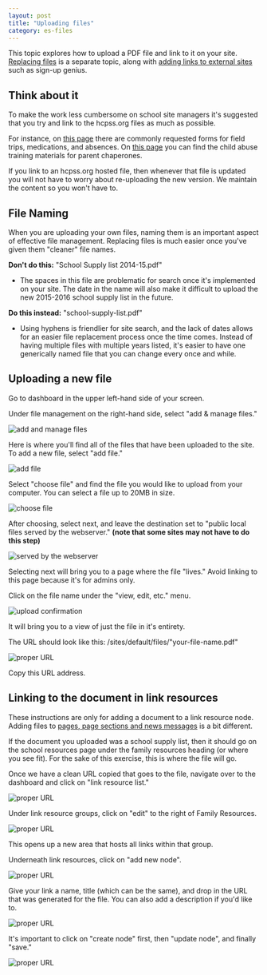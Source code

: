 ```yaml
---
layout: post
title: "Uploading files"
category: es-files
---
```


This topic explores how to upload a PDF file and link to it on your site. [Replacing files](/schoolsites-help/files/es-files/2014/07/15/replacing-files/) is a separate topic, along with [adding links to external sites](/schoolsites-help/es-files/2014/07/15/adding-links/) such as sign-up genius. 

## Think about it

To make the work less cumbersome on school site managers it's suggested that you try and link to the hcpss.org files as much as possible.

For instance, on [this page](http://www.hcpss.org/about-us/forms/) there are commonly requested forms for field trips, medications, and absences. On [this page](http://www.hcpss.org/parents/) you can find the child abuse training materials for parent chaperones. 

If you link to an hcpss.org hosted file, then whenever that file is updated you will not have to worry about re-uploading the new version. We maintain the content so you won't have to.

## File Naming

When you are uploading your own files, naming them is an important aspect of effective file management. Replacing files is much easier once you've given them "cleaner" file names. 

**Don't do this:** "School Supply list 2014-15.pdf"

- The spaces in this file are problematic for search once it's implemented on your site. The date in the name will also make it difficult to upload the new 2015-2016 school supply list in the future. 

**Do this instead:** "school-supply-list.pdf"

- Using hyphens is friendlier for site search, and the lack of dates allows for an easier file replacement process once the time comes. Instead of having multiple files with multiple years listed, it's easier to have one generically named file that you can change every once and while. 

<a id="uploading"></a>

## Uploading a new file

Go to dashboard in the upper left-hand side of your screen.

Under file management on the right-hand side, select "add & manage files."

![add and manage files](/schoolsites-help/images/uploading/add-manage.png)

Here is where you'll find all of the files that have been uploaded to the site. To add a new file, select "add file."

![add file](/schoolsites-help/images/uploading/add-file.png)

Select "choose file" and find the file you would like to upload from your computer. You can select a file up to 20MB in size.

![choose file](/schoolsites-help/images/uploading/choose-file.png)

After choosing, select next, and leave the destination set to "public local files served by the webserver." **(note that some sites may not have to do this step)**

![served by the webserver](/schoolsites-help/images/uploading/upload-destination.png)

Selecting next will bring you to a page where the file "lives." Avoid linking to this page because it's for admins only.

Click on the file name under the "view, edit, etc." menu.

![upload confirmation](/schoolsites-help/images/uploading/upload-confirm.png)

It will bring you to a view of just the file in it's entirety.

The URL should look like this: /sites/default/files/"your-file-name.pdf"

![proper URL](/schoolsites-help/images/uploading/pdf-url.png)

Copy this URL address. 

## Linking to the document in link resources

These instructions are only for adding a document to a link resource node. Adding files to [pages, page sections and news messages](/schoolsites-help/files/2014/07/15/adding-links/) is a bit different.

If the document you uploaded was a school supply list, then it should go on the school resources page under the family resources heading (or where you see fit). For the sake of this exercise, this is where the file will go.

Once we have a clean URL copied that goes to the file, navigate over to the dashboard and click on "link resource list." 

![proper URL](/schoolsites-help/images/uploading/school-resources.png)

Under link resource groups, click on "edit" to the right of Family Resources.

![proper URL](/schoolsites-help/images/uploading/family-resources.png)

This opens up a new area that hosts all links within that group.

Underneath link resources, click on "add new node".

![proper URL](/schoolsites-help/images/uploading/add-new-node.png)

Give your link a name, title (which can be the same), and drop in the URL that was generated for the file. You can also add a description if you'd like to. 

![proper URL](/schoolsites-help/images/uploading/name-title.png)

It's important to click on "create node" first, then "update node", and finally "save."

![proper URL](/schoolsites-help/images/uploading/create-update-save.png) 